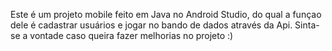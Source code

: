 Este é um projeto mobile feito em Java no Android Studio, do qual a funçao dele é cadastrar usuários e jogar no bando de dados através da Api.
Sinta-se a vontade caso queira fazer melhorias no projeto :)
